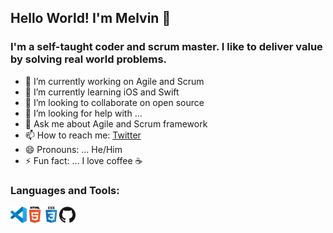 ## Hello World! I'm Melvin 👋

### I'm a self-taught coder and scrum master. I like to deliver value by solving real world problems. 
<!--
**fuzzykitto/fuzzykitto** is a ✨ _special_ ✨ repository because its `README.md` (this file) appears on your GitHub profile. 

Here are some ideas to get you started: -->

- 🔭 I’m currently working on Agile and Scrum
- 🌱 I’m currently learning iOS and Swift
- 👯 I’m looking to collaborate on open source
- 🤔 I’m looking for help with ...
- 💬 Ask me about Agile and Scrum framework
- 📫 How to reach me: [Twitter](www.twitter.com/fuzzykitto)
- 😄 Pronouns: ... He/Him
- ⚡ Fun fact: ... I love coffee ☕

### Languages and Tools:
<img align="left" alt="Visual Studio Code" width="26px" src="https://raw.githubusercontent.com/github/explore/80688e429a7d4ef2fca1e82350fe8e3517d3494d/topics/visual-studio-code/visual-studio-code.png" />
<img align="left" alt="HTML5" width="26px" src="https://raw.githubusercontent.com/github/explore/80688e429a7d4ef2fca1e82350fe8e3517d3494d/topics/html/html.png" />
<img align="left" alt="CSS3" width="26px" src="https://raw.githubusercontent.com/github/explore/80688e429a7d4ef2fca1e82350fe8e3517d3494d/topics/css/css.png" />
<img align="left" alt="GitHub" width="26px" src="https://raw.githubusercontent.com/github/explore/78df643247d429f6cc873026c0622819ad797942/topics/github/github.png" />
